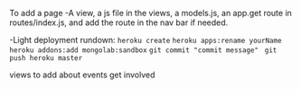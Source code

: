 To add a page
-A view, a js file in the views, a models.js, an app.get route in routes/index.js, and add the route in the nav bar if needed.


-Light deployment rundown:
  `heroku create`
  `heroku apps:rename yourName`
  `heroku addons:add mongolab:sandbox`
  `git commit "commit message" `
  `git push heroku master`

  views to add
    about
    events
    get involved
